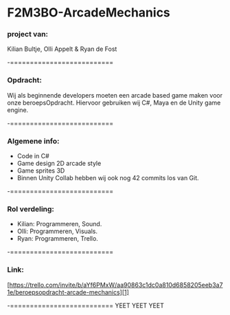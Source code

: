 # F2M3BO-ArcadeMechanics

### project van:
Kilian Bultje, Olli Appelt & Ryan de Fost


-==========================
### Opdracht:
Wij als beginnende developers moeten een arcade based game maken voor onze beroepsOpdracht.
Hiervoor gebruiken wij C#, Maya en de Unity game engine.


-==========================
### Algemene info:

* Code in C#
* Game design 2D arcade style
* Game sprites 3D
* Binnen Unity Collab hebben wij ook nog 42 commits los van Git.


-==========================
### Rol verdeling:

* Kilian: Programmeren, Sound.
* Olli: Programmeren, Visuals.
* Ryan: Programmeren, Trello.


-==========================
### Link:
[https://trello.com/invite/b/aYf6PMxW/aa90863c1dc0a810d6858205eeb3a71e/beroepsopdracht-arcade-mechanics][1]

-==========================
YEET YEET YEET
